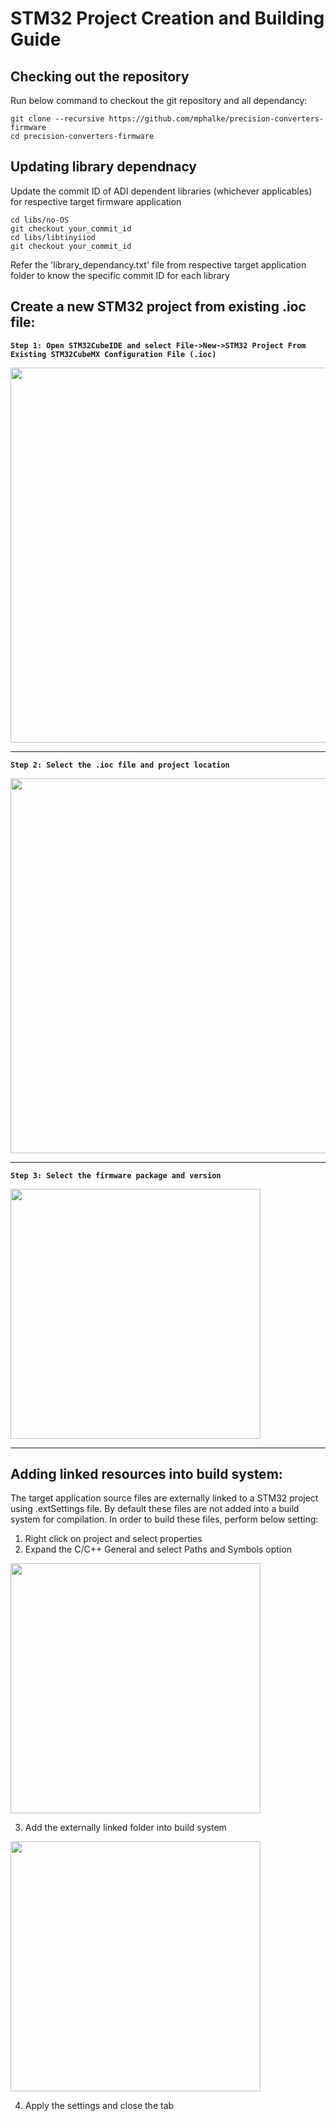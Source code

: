 # STM32 Project Creation and Building Guide

## Checking out the repository
Run below command to checkout the git repository and all dependancy:

```
git clone --recursive https://github.com/mphalke/precision-converters-firmware
cd precision-converters-firmware
```

## Updating library dependnacy
Update the commit ID of ADI dependent libraries (whichever applicables) for respective target firmware application

```
cd libs/no-OS
git checkout your_commit_id
cd libs/libtinyiiod
git checkout your_commit_id
```

Refer the 'library_dependancy.txt' file from respective target application folder to know the specific commit ID for each library


## Create a new STM32 project from existing .ioc file:

  **`Step 1: Open STM32CubeIDE and select File->New->STM32 Project From Existing STM32CubeMX Configuration File (.ioc)`**
  
  <img src="https://user-images.githubusercontent.com/62383520/146762834-535c327e-03e2-4d07-9881-a035e2dd2141.png" width="600">
  
  ----------------------------------------------------------------------------------------
  
  **`Step 2: Select the .ioc file and project location`**
  
  <img src="https://user-images.githubusercontent.com/62383520/146764489-e1c6da05-5b00-4a51-9cc4-151b27a31b85.png" width="600">
  
   ----------------------------------------------------------------------------------------
   
   **`Step 3: Select the firmware package and version`**
   
  <img src="https://user-images.githubusercontent.com/62383520/146764312-2d1a8b35-96ff-4942-8b8a-ee6c4e428544.png" width="400">
  
   ----------------------------------------------------------------------------------------


## Adding linked resources into build system:
The target application source files are externally linked to a STM32 project using .extSettings file. By default these files are not added into a build
system for compilation. In order to build these files, perform below setting:

1. Right click on project and select properties
2. Expand the C/C++ General and select Paths and Symbols option

  <img src="https://user-images.githubusercontent.com/62383520/146765826-8fd9591e-fab9-4c65-9582-baedeae7800e.png" width="400">
  
3. Add the externally linked folder into build system 

  <img src="https://user-images.githubusercontent.com/62383520/146766695-e0486b00-1d98-4d57-9de4-f466d055f721.png" width="400">

4. Apply the settings and close the tab



